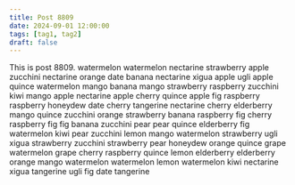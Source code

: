 ```yaml
---
title: Post 8809
date: 2024-09-01 12:00:00
tags: [tag1, tag2]
draft: false
---
```

This is post 8809.
watermelon
watermelon
nectarine
strawberry
apple
zucchini
nectarine
orange
date
banana
nectarine
xigua
apple
ugli
apple
quince
watermelon
mango
banana
mango
strawberry
raspberry
zucchini
kiwi
mango
apple
nectarine
apple
cherry
quince
apple
fig
raspberry
raspberry
honeydew
date
cherry
tangerine
nectarine
cherry
elderberry
mango
quince
zucchini
orange
strawberry
banana
raspberry
fig
cherry
raspberry
fig
fig
banana
zucchini
pear
pear
quince
elderberry
fig
watermelon
kiwi
pear
zucchini
lemon
mango
watermelon
strawberry
ugli
xigua
strawberry
zucchini
strawberry
pear
honeydew
orange
quince
grape
watermelon
grape
cherry
raspberry
quince
lemon
elderberry
elderberry
orange
mango
watermelon
watermelon
lemon
watermelon
kiwi
nectarine
xigua
tangerine
ugli
fig
date
tangerine
